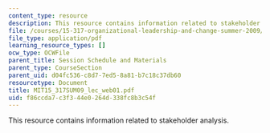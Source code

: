 ```yaml
---
content_type: resource
description: This resource contains information related to stakeholder analysis.
file: /courses/15-317-organizational-leadership-and-change-summer-2009/f86ccda7c3f344e0264d338fc8b3c54f_MIT15_317SUM09_lec_web01.pdf
file_type: application/pdf
learning_resource_types: []
ocw_type: OCWFile
parent_title: Session Schedule and Materials
parent_type: CourseSection
parent_uid: d04fc536-c8d7-7ed5-8a81-b7c18c37db60
resourcetype: Document
title: MIT15_317SUM09_lec_web01.pdf
uid: f86ccda7-c3f3-44e0-264d-338fc8b3c54f
---
```

This resource contains information related to stakeholder analysis.

